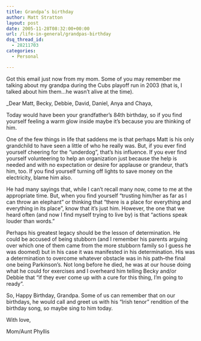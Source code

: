 ```yaml
---
title: Grandpa’s birthday
author: Matt Stratton
layout: post
date: 2005-11-28T08:32:00+00:00
url: /life-in-general/grandpas-birthday
dsq_thread_id:
  - 28211703
categories:
  - Personal

---
```

Got this email just now from my mom. Some of you may remember me talking about my grandpa during the Cubs playoff run in 2003 (that is, I talked about him them&#8230;he wasn&#8217;t alive at the time).

_Dear Matt, Becky, Debbie, David, Daniel, Anya and Chaya,</p> 

Today would have been your grandfather&#8217;s 84th birthday, so if you find yourself feeling a warm glow inside maybe it&#8217;s because you are thinking of him.

One of the few things in life that saddens me is that perhaps Matt is his only grandchild to have seen a little of who he really was. But, if you ever find yourself cheering for the &#8220;underdog&#8221;, that&#8217;s his influence. If you ever find yourself volunteering to help an organization just because the help is needed and with no expectation or desire for applause or grandeur, that&#8217;s him, too. If you find yourself turning off lights to save money on the electricity, blame him also.

He had many sayings that, while I can&#8217;t recall many now, come to me at the appropriate time. But, when you find yourself &#8220;trusting him/her as far as I can throw an elephant&#8221; or thinking that &#8220;there is a place for everything and everything in its place&#8221;, know that it&#8217;s just him. However, the one that we heard often (and now I find myself trying to live by) is that &#8220;actions speak louder than words.&#8221;

Perhaps his greatest legacy should be the lesson of determination. He could be accused of being stubborn (and I remember his parents arguing over which one of them came from the more stubborn family so I guess he was doomed) but in his case it was manifested in his determination. His was a determination to overcome whatever obstacle was in his path&#8211;the final one being Parkinson&#8217;s. Not long before he died, he was at our house doing what he could for exercises and I overheard him telling Becky and/or Debbie that &#8220;if they ever come up with a cure for this thing, I&#8217;m going to ready&#8221;.

So, Happy Birthday, Grandpa. Some of us can remember that on our birthdays, he would call and greet us with his &#8220;Irish tenor&#8221; rendition of the birthday song, so maybe sing to him today.

With love,

Mom/Aunt Phyllis</i>